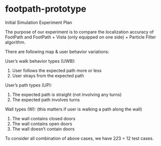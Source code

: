 # footpath-prototype
Initial Simulation Experiment Plan

The purpose of our experiment is to compare the localization accuracy of FootPath and FootPath + Vista (only equipped on one side) + Particle Filter algorithm.

There are following map & user behavior variations:

User’s walk behavior types (UWB): 
1. User follows the expected path more or less 
2. User strays from the expected path

User’s path types (UP): 
1. The expected path is straight (not involving any turns) 
2. The expected path involves turns

Wall types (W): (this matters if user is walking a path along the wall)
1. The wall contains closed doors 
2. The wall contains open doors
3. The wall doesn’t contain doors 

To consider all combination of above cases, we have 2*2*3 = 12 test cases.



